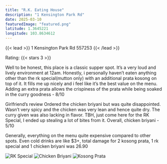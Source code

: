 ```yaml
---
title: "R.K. Eating House"
description: "1 Kensington Park Rd"
date: 2025-03-10
featuredImage: "featured.png"
latitude: 1.3645221
longitude: 103.8634612
---
```


{{< lead >}}
1 Kensington Park Rd 557253
{{< /lead >}}

Rating: {{< stars 3 >}}

Well to be honest, this place is a classic supper spot. It’s a very loud and lively environment at 12am. Honestly, i personally haven’t eaten anything other than the rk special(mutton only) with an additional prata kosong on top of it. It fills me up nicely and i feel like it’s the best value on the menu. Adding an extra prata allows the crispiness of the prata while being soaked in the curry goodness - 8/10

Girlfriend’s review
Ordered the chicken briyani but was quite disappointed. Wasn’t very spicy and the chicken was very lean and hence quite dry. The curry given was also lacking in flavor. TBH, just come here for the RK Special, I ended up stealing a lot of bites from it. Overall, chicken briyani - 5/10

Generally, everything on the menu quite expensive compared to other spots. Even cold drinks are like $3+, total damage for 2 kosong prata, 1 rk special and 1 chicken briyani was 26.90

![RK Special](featured.JPEG "RK Special")
![Chicken Briyani](1.JPEG "Chicken Briyani")
![Kosong Prata](3.JPEG "Kosong Prata")